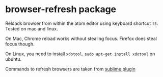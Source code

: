 # browser-refresh package

Reloads browser from within the atom editor using keyboard shortcut `f5`. Tested on mac and linux.

On Mac, Chrome reload works without stealing focus. Firefox does steal focus though.

On Linux, you need to install `xdotool`. `sudo apt-get install xdotool` on ubuntu.

Commands to refresh browsers are taken from [sublime plugin](https://github.com/gcollazo/BrowserRefresh-Sublime)

